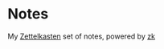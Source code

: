 # Notes

My [Zettelkasten](zk/90vq8_zettelkasten.md) set of notes, powered by [zk](zk/r3owz_using-zk-for-zettelkasten.md)
